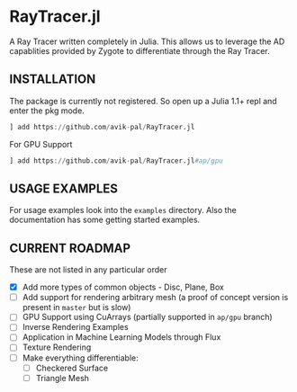 # RayTracer.jl

A Ray Tracer written completely in Julia. This allows us to leverage the AD capablities provided
by Zygote to differentiate through the Ray Tracer.

## INSTALLATION

The package is currently not registered. So open up a Julia 1.1+ repl and enter the pkg mode.

```julia
] add https://github.com/avik-pal/RayTracer.jl
```

For GPU Support

```julia
] add https://github.com/avik-pal/RayTracer.jl#ap/gpu
```

## USAGE EXAMPLES

For usage examples look into the `examples` directory. Also the documentation has some getting
started examples.

## CURRENT ROADMAP

These are not listed in any particular order

- [X] Add more types of common objects - Disc, Plane, Box
- [ ] Add support for rendering arbitrary mesh (a proof of concept version is present in `master`
  but is slow)
- [ ] GPU Support using CuArrays (partially supported in `ap/gpu` branch)
- [ ] Inverse Rendering Examples
- [ ] Application in Machine Learning Models through Flux
- [ ] Texture Rendering
- [ ] Make everything differentiable:
  - [ ] Checkered Surface
  - [ ] Triangle Mesh
